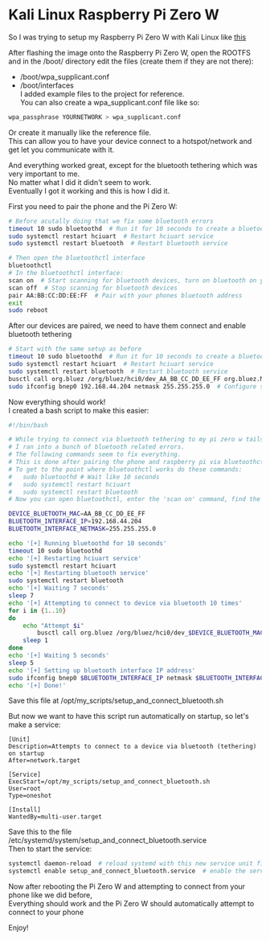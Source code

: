 # Kali Linux Raspberry Pi Zero W
So I was trying to setup my Raspberry Pi Zero W with Kali Linux like [this](https://www.kali.org/docs/arm/raspberry-pi-zero-w/)  

After flashing the image onto the Raspberry Pi Zero W, open the ROOTFS and in the /boot/ directory edit the files (create them if they are not there):
- /boot/wpa_supplicant.conf  
- /boot/interfaces  
I added example files to the project for reference.  
You can also create a wpa_supplicant.conf file like so:  
```sh
wpa_passphrase YOURNETWORK > wpa_supplicant.conf
```
Or create it manually like the reference file.  
This can allow you to have your device connect to a hotspot/network and get let you communicate with it.  
  
And everything worked great, except for the bluetooth tethering which was very important to me.  
No matter what I did it didn't seem to work.  
Eventually I got it working and this is how I did it.  
  
First you need to pair the phone and the Pi Zero W:  
```sh
# Before acutally doing that we fix some bluetooth errors
timeout 10 sudo bluetoothd  # Run it for 10 seconds to create a bluetooth directory that was missing
sudo systemctl restart hciuart  # Restart hciuart service
sudo systemctl restart bluetooth  # Restart bluetooth service

# Then open the bluetoothctl interface
bluetoothctl
# In the bluetoothctl interface:
scan on  # Start scanning for bluetooth devices, turn on bluetooth on your phone and scan until it is shown
scan off  # Stop scanning for bluetooth devices
pair AA:BB:CC:DD:EE:FF  # Pair with your phones bluetooth address
exit
sudo reboot
```
After our devices are paired, we need to have them connect and enable bluetooth tethering
```sh
# Start with the same setup as before
timeout 10 sudo bluetoothd  # Run it for 10 seconds to create a bluetooth directory that was missing
sudo systemctl restart hciuart  # Restart hciuart service
sudo systemctl restart bluetooth  # Restart bluetooth service
busctl call org.bluez /org/bluez/hci0/dev_AA_BB_CC_DD_EE_FF org.bluez.Network1 Connect s nap  # Connect to phone via bluetooth, replace the MAC address here with your own
sudo ifconfig bnep0 192.168.44.204 netmask 255.255.255.0  # Configure static IP for the new bluetooth tethered interface. Make sure the IP address is in the subnet that matches your phone's bluetooth tethering subnet
```
Now everything should work!  
I created a bash script to make this easier:  
```bash
#!/bin/bash

# While trying to connect via bluetooth tethering to my pi zero w tails kali machine
# I ran into a bunch of bluetooth related errors.
# The following commands seem to fix everything.
# This is done after pairing the phone and raspberry pi via bluetoothctl.
# To get to the point where bluetoothctl works do these commands:
# 	sudo bluetoothd # Wait like 10 seconds
#	sudo systemctl restart hciuart
#	sudo systemctl restart bluetooth
# Now you can open bluetoothctl, enter the 'scan on' command, find the device, do 'scan off', and then 'pair AA:BB:CC:DD:EE:FF'

DEVICE_BLUETOOTH_MAC=AA_BB_CC_DD_EE_FF
BLUETOOTH_INTERFACE_IP=192.168.44.204
BLUETOOTH_INTERFACE_NETMASK=255.255.255.0

echo '[+] Running bluetoothd for 10 seconds'
timeout 10 sudo bluetoothd
echo '[+] Restarting hciuart service'
sudo systemctl restart hciuart
echo '[+] Restarting bluetooth service'
sudo systemctl restart bluetooth
echo '[+] Waiting 7 seconds'
sleep 7
echo '[+] Attempting to connect to device via bluetooth 10 times'
for i in {1..10}
do 
	echo "Attempt $i"
        busctl call org.bluez /org/bluez/hci0/dev_$DEVICE_BLUETOOTH_MAC org.bluez.Network1 Connect s nap
	sleep 1
done
echo '[+] Waiting 5 seconds'
sleep 5
echo '[+] Setting up bluetooth interface IP address'
sudo ifconfig bnep0 $BLUETOOTH_INTERFACE_IP netmask $BLUETOOTH_INTERFACE_NETMASK
echo '[+] Done!'
```
Save this file at /opt/my_scripts/setup_and_connect_bluetooth.sh
  
But now we want to have this script run automatically on startup, so let's make a service:  
```service
[Unit]
Description=Attempts to connect to a device via bluetooth (tethering) on startup
After=network.target

[Service]
ExecStart=/opt/my_scripts/setup_and_connect_bluetooth.sh
User=root
Type=oneshot

[Install]
WantedBy=multi-user.target
```
Save this to the file /etc/systemd/system/setup_and_connect_bluetooth.service  
Then to start the service:  
```sh
systemctl daemon-reload  # reload systemd with this new service unit file
systemctl enable setup_and_connect_bluetooth.service  # enable the service to have it run on startup
```
Now after rebooting the Pi Zero W and attempting to connect from your phone like we did before,  
Everything should work and the Pi Zero W should automatically attempt to connect to your phone  

Enjoy!
